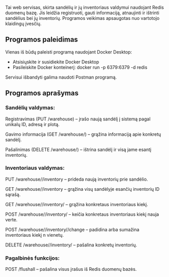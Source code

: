 Tai web servisas, skirta sandėlių ir jų inventoriaus valdymui naudojant Redis duomenų bazę. Jis leidžia registruoti, gauti informaciją, atnaujinti ir ištrinti sandėlius bei jų inventorių.
Programos veikimas apsaugotas nuo vartotojo klaidingų įvesčių.

## Programos paleidimas
Vienas iš būdų paleisti programą naudojant Docker Desktop:
* Atsisiųskite ir susidiekite Docker Desktop
* Pasileiskite Docker konteinerį:
docker run -p 6379:6379 -d redis

Servisui išbandyti galima naudoti Postman programą.
## Programos aprašymas
### **Sandėlių valdymas:**

Registravimas (PUT /warehouse) – įrašo naują sandėlį į sistemą pagal unikalų ID, adresą ir plotą.

Gavimo informacija (GET /warehouse/<warehouseId>) – grąžina informaciją apie konkretų sandėlį.

Pašalinimas (DELETE /warehouse/<warehouseId>) – ištrina sandėlį ir visą jame esantį inventorių.

### **Inventoriaus valdymas:**

PUT /warehouse/<warehouseId>/inventory – prideda naują inventorių prie sandėlio.

GET /warehouse/<warehouseId>/inventory – grąžina visų sandėlyje esančių inventorių ID sąrašą.

GET /warehouse/<warehouseId>/inventory/<inventoryId> – grąžina konkretaus inventoriaus kiekį.

POST /warehouse/<warehouseId>/inventory/<inventoryId> – keičia konkretaus inventoriaus kiekį nauja verte.

POST /warehouse/<warehouseId>/inventory/<inventoryId>/change – padidina arba sumažina inventoriaus kiekį n vienetų.

DELETE /warehouse/<warehouseId>/inventory/<inventoryId> – pašalina konkretų inventorių.

### **Pagalbinės funkcijos:**
POST /flushall – pašalina visus įrašus iš Redis duomenų bazės.
